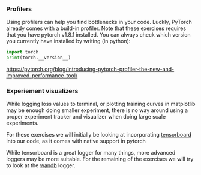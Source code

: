 
### Profilers

Using profilers can help you find bottlenecks in your code. Luckly, PyTorch already comes with a build-in profiler.
Note that these exercises requires that you have pytorch v1.8.1 installed. You can always check which version you
currently have installed by writing (in python):

```python
import torch
print(torch.__version__)
```

https://pytorch.org/blog/introducing-pytorch-profiler-the-new-and-improved-performance-tool/

### Experiement visualizers

While logging loss values to terminal, or plotting training curves in matplotlib may be enough doing smaller experiment,
there is no way around using a proper experiment tracker and visualizer when doing large scale experiments.

For these exercises we will initially be looking at incorporating [tensorboard](https://www.tensorflow.org/tensorboard) into our code, as it comes with native
support in pytorch

While tensorboard is a great logger for many things, more advanced loggers may be more suitable. For the remaining of the exercises we will try to look at the 
[wandb](https://wandb.ai/site) logger. 
